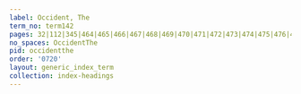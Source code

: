 ```yaml
---
label: Occident, The
term_no: term142
pages: 32|112|345|464|465|466|467|468|469|470|471|472|473|474|475|476|477|478
no_spaces: OccidentThe
pid: occidentthe
order: '0720'
layout: generic_index_term
collection: index-headings
---
```

